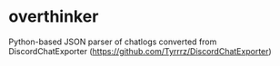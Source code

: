 # overthinker
 Python-based JSON parser of chatlogs converted from DiscordChatExporter (https://github.com/Tyrrrz/DiscordChatExporter) 

